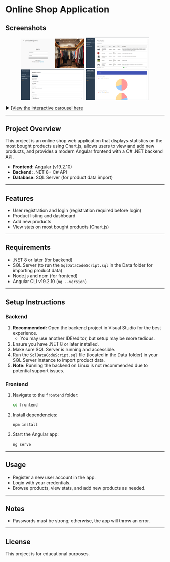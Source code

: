 # Online Shop Application

## Screenshots

<p align="center">
  <img src="Assets/screenshot_1.png" width="200" />
  <img src="Assets/screenshot_2.png" width="200" />
  <img src="Assets/screenshot_3.png" width="200" />
  <img src="Assets/screenshot_4.png" width="200" />
</p>

▶️ [[View the interactive carousel here](https://PLM-18.github.io/OnlineShop/)

---

## Project Overview

This project is an online shop web application that displays statistics on the most bought products using Chart.js, allows users to view and add new products, and provides a modern Angular frontend with a C# .NET backend API.

- **Frontend:** Angular (v19.2.10)
- **Backend:** .NET 8+ C# API
- **Database:** SQL Server (for product data import)

---

## Features

- User registration and login (registration required before login)
- Product listing and dashboard
- Add new products
- View stats on most bought products (Chart.js)

---

## Requirements

- .NET 8 or later (for backend)
- SQL Server (to run the `SqlDataCodeScript.sql` in the Data folder for importing product data)
- Node.js and npm (for frontend)
- Angular CLI v19.2.10 (`ng --version`)

---

## Setup Instructions

### Backend

1. **Recommended:** Open the backend project in Visual Studio for the best experience.
   - You may use another IDE/editor, but setup may be more tedious.
2. Ensure you have .NET 8 or later installed.
3. Make sure SQL Server is running and accessible.
4. Run the `SqlDataCodeScript.sql` file (located in the Data folder) in your SQL Server instance to import product data.
5. **Note:** Running the backend on Linux is not recommended due to potential support issues.

### Frontend

1. Navigate to the `frontend` folder:
   ```bash
   cd frontend
   ```
2. Install dependencies:
   ```bash
   npm install
   ```
3. Start the Angular app:
   ```bash
   ng serve
   ```

---

## Usage

- Register a new user account in the app.
- Login with your credentials.
- Browse products, view stats, and add new products as needed.

---

## Notes

- Passwords must be strong; otherwise, the app will throw an error.

---

## License

This project is for educational purposes.
